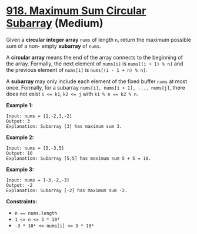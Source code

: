 # [918. Maximum Sum Circular Subarray][link] (Medium)

[link]: https://leetcode.com/problems/maximum-sum-circular-subarray/

Given a **circular integer array** `nums` of length `n`, return the maximum possible sum of a non-
empty **subarray** of  `nums`.

A **circular array** means the end of the array connects to the beginning of the array. Formally,
the next element of `nums[i]` is `nums[(i + 1) % n]` and the previous element of `nums[i]` is
`nums[(i - 1 + n) % n]`.

A **subarray** may only include each element of the fixed buffer `nums` at most once. Formally, for
a subarray `nums[i], nums[i + 1], ..., nums[j]`, there does not exist `i <= k1`, `k2 <= j` with `k1
% n == k2 % n`.

**Example 1:**

```
Input: nums = [1,-2,3,-2]
Output: 3
Explanation: Subarray [3] has maximum sum 3.
```

**Example 2:**

```
Input: nums = [5,-3,5]
Output: 10
Explanation: Subarray [5,5] has maximum sum 5 + 5 = 10.
```

**Example 3:**

```
Input: nums = [-3,-2,-3]
Output: -2
Explanation: Subarray [-2] has maximum sum -2.
```

**Constraints:**

- `n == nums.length`
- `1 <= n <= 3 * 10⁴`
- `-3 * 10⁴ <= nums[i] <= 3 * 10⁴`
